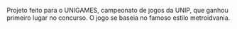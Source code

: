 Projeto feito para o UNIGAMES, campeonato de jogos da UNIP, que ganhou primeiro lugar no concurso.
O jogo se baseia no famoso estilo metroidvania.
